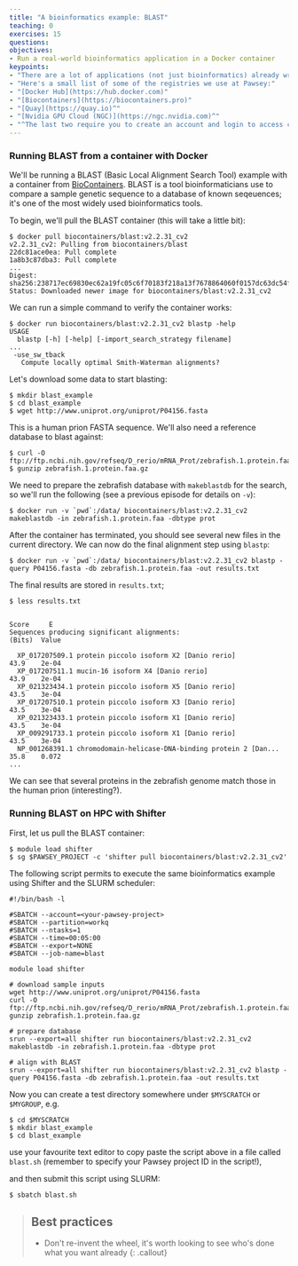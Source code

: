 ```yaml
---
title: "A bioinformatics example: BLAST"
teaching: 0
exercises: 15
questions:
objectives:
- Run a real-world bioinformatics application in a Docker container
keypoints:
- "There are a lot of applications (not just bioinformatics) already wrapped up in container images"
- "Here's a small list of some of the registries we use at Pawsey:"
- "[Docker Hub](https://hub.docker.com)"
- "[Biocontainers](https://biocontainers.pro)"
- "[Quay](https://quay.io)^"
- "[Nvidia GPU Cloud (NGC)](https://ngc.nvidia.com)^"
- "^The last two require you to create an account and login to access containers"
---
```


### Running BLAST from a container with Docker ###

We'll be running a BLAST (Basic Local Alignment Search Tool) example with a container from [BioContainers](https://biocontainers.pro).  BLAST is a tool bioinformaticians use to compare a sample genetic sequence to a database of known seqeuences; it's one of the most widely used bioinformatics tools.

To begin, we'll pull the BLAST container (this will take a little bit):

```
$ docker pull biocontainers/blast:v2.2.31_cv2
v2.2.31_cv2: Pulling from biocontainers/blast
22dc81ace0ea: Pull complete 
1a8b3c87dba3: Pull complete 
...
Digest: sha256:238717ec69830ec62a19fc05c6f70183f218a13f7678864060f0157dc63dc54f
Status: Downloaded newer image for biocontainers/blast:v2.2.31_cv2
```

We can run a simple command to verify the container works:

```
$ docker run biocontainers/blast:v2.2.31_cv2 blastp -help
USAGE
  blastp [-h] [-help] [-import_search_strategy filename]
...
 -use_sw_tback
   Compute locally optimal Smith-Waterman alignments?
```

Let's download some data to start blasting:

```
$ mkdir blast_example
$ cd blast_example
$ wget http://www.uniprot.org/uniprot/P04156.fasta
```

This is a human prion FASTA sequence.  We'll also need a reference database to blast against:

```
$ curl -O ftp://ftp.ncbi.nih.gov/refseq/D_rerio/mRNA_Prot/zebrafish.1.protein.faa.gz
$ gunzip zebrafish.1.protein.faa.gz
```

We need to prepare the zebrafish database with `makeblastdb` for the search, so we'll run the following (see a previous episode for details on `-v`):

```
$ docker run -v `pwd`:/data/ biocontainers/blast:v2.2.31_cv2 makeblastdb -in zebrafish.1.protein.faa -dbtype prot
```

After the container has terminated, you should see several new files in the current directory.  We can now do the final alignment step using `blastp`:

```
$ docker run -v `pwd`:/data/ biocontainers/blast:v2.2.31_cv2 blastp -query P04156.fasta -db zebrafish.1.protein.faa -out results.txt
```

The final results are stored in `results.txt`;

```
$ less results.txt

                                                                      Score     E
Sequences producing significant alignments:                          (Bits)  Value

  XP_017207509.1 protein piccolo isoform X2 [Danio rerio]             43.9    2e-04
  XP_017207511.1 mucin-16 isoform X4 [Danio rerio]                    43.9    2e-04
  XP_021323434.1 protein piccolo isoform X5 [Danio rerio]             43.5    3e-04
  XP_017207510.1 protein piccolo isoform X3 [Danio rerio]             43.5    3e-04
  XP_021323433.1 protein piccolo isoform X1 [Danio rerio]             43.5    3e-04
  XP_009291733.1 protein piccolo isoform X1 [Danio rerio]             43.5    3e-04
  NP_001268391.1 chromodomain-helicase-DNA-binding protein 2 [Dan...  35.8    0.072
...
```

We can see that several proteins in the zebrafish genome match those in the human prion (interesting?).


### Running BLAST on HPC with Shifter ###

First, let us pull the BLAST container:

```
$ module load shifter
$ sg $PAWSEY_PROJECT -c 'shifter pull biocontainers/blast:v2.2.31_cv2'
```

The following script permits to execute the same bioinformatics example using Shifter and the SLURM scheduler:

```
#!/bin/bash -l

#SBATCH --account=<your-pawsey-project>
#SBATCH --partition=workq
#SBATCH --ntasks=1
#SBATCH --time=00:05:00
#SBATCH --export=NONE
#SBATCH --job-name=blast

module load shifter

# download sample inputs
wget http://www.uniprot.org/uniprot/P04156.fasta
curl -O ftp://ftp.ncbi.nih.gov/refseq/D_rerio/mRNA_Prot/zebrafish.1.protein.faa.gz
gunzip zebrafish.1.protein.faa.gz

# prepare database
srun --export=all shifter run biocontainers/blast:v2.2.31_cv2 makeblastdb -in zebrafish.1.protein.faa -dbtype prot

# align with BLAST
srun --export=all shifter run biocontainers/blast:v2.2.31_cv2 blastp -query P04156.fasta -db zebrafish.1.protein.faa -out results.txt
```

Now you can create a test directory somewhere under `$MYSCRATCH` or `$MYGROUP`, e.g.

```
$ cd $MYSCRATCH
$ mkdir blast_example
$ cd blast_example
```

use your favourite text editor to copy paste the script above in a file called `blast.sh` (remember to specify your Pawsey project ID in the script!),

and then submit this script using SLURM:

```
$ sbatch blast.sh
```


> ## Best practices ##
> 
> - Don't re-invent the wheel, it's worth looking to see who's done what you want already
{: .callout}
